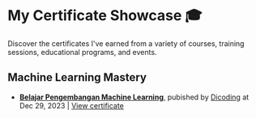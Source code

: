 # My Certificate Showcase 🎓
Discover the certificates I've earned from a variety of courses, training sessions, educational programs, and events.

## Machine Learning Mastery

- **[Belajar Pengembangan Machine Learning](dicoding/belajar-pengembangan-machine-learning/README.md)**, pubished by [Dicoding](https://www.dicoding.com/academies/185) at Dec 29, 2023 | [View certificate](https://www.dicoding.com/certificates/JMZVD3OLQZN9)

